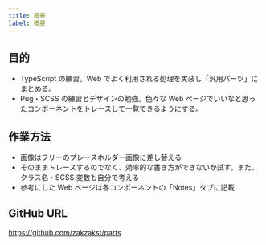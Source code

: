 ```yaml
---
title: 概要
label: 概要
---
```


## 目的

- TypeScript の練習。Web でよく利用される処理を実装し「汎用パーツ」にまとめる。
- Pug・SCSS の練習とデザインの勉強。色々な Web ページでいいなと思ったコンポーネントをトレースして一覧できるようにする。

## 作業方法

- 画像はフリーのプレースホルダー画像に差し替える
- そのままトレースするのでなく、効率的な書き方ができないか試す。また、クラス名・SCSS 変数も自分で考える
- 参考にした Web ページは各コンポーネントの「Notes」タブに記載

## GitHub URL

<a href="https://github.com/zakzakst/parts" target="_blank">https://github.com/zakzakst/parts</a>
